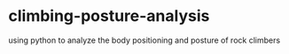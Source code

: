 # climbing-posture-analysis
 using python to analyze the body positioning and posture of rock climbers
